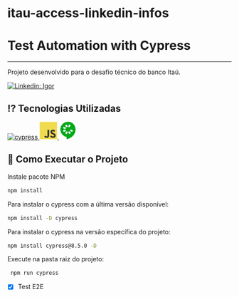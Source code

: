 # itau-access-linkedin-infos
# Test Automation with Cypress
---
Projeto desenvolvido para o desafio técnico do banco Itaú.


[![Linkedin: Igor](https://img.shields.io/badge/-Linkedin-blue?style=flat-square&logo=Linkedin&logoColor=white&link=https://www.linkedin.com/in/igor-oliveira01/)](https://www.linkedin.com/in/igor-oliveira01/)

## :interrobang: Tecnologias Utilizadas
<p align="left"> 
 <a href="https://www.cypress.io/" target="_blank"> <img src="https://raw.githubusercontent.com/simple-icons/simple-icons/6e46ec1fc23b60c8fd0d2f2ff46db82e16dbd75f/icons/cypress.svg" alt="cypress" width="40" height="40"/> </a>
<a href="https://developer.mozilla.org/en-US/docs/Web/JavaScript"
    target="_blank"> <img src="https://raw.githubusercontent.com/devicons/devicon/master/icons/javascript/javascript-original.svg" alt="javascript" width="40" height="40" /> </a>
 <a href="https://developer.mozilla.org/en-US/docs/Web/JavaScript"
    target="_blank"> <img src="https://raw.githubusercontent.com/devicons/devicon/master/icons/cucumber/cucumber-plain.svg" alt="cucumber" width="40" height="40" /> </a>



## :eyes: Como Executar o Projeto

Instale pacote NPM
```bash
npm install
```
Para instalar o cypress com a última versão disponível:
```bash
npm install -D cypress
```
Para instalar o cypress na versão específica do projeto:
```bash
npm install cypress@8.5.0 -D
```

Execute na pasta raiz do projeto:
```bash
 npm run cypress
```

- [x] Test E2E
